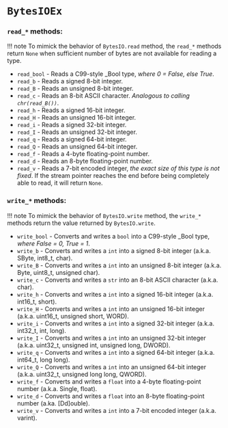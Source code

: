 # `BytesIOEx`

### `read_*` methods:

!!! note
To mimick the behavior of `BytesIO.read` method, the `read_*` methods return `None` when sufficient number of bytes are not available for reading a type.

- `read_bool` - Reads a C99-style \_Bool type, _where 0 = False, else True_.
- `read_b` - Reads a signed 8-bit integer.
- `read_B` - Reads an unsigned 8-bit integer.
- `read_c` - Reads an 8-bit ASCII character. _Analogous to calling `chr(read_B())`_.
- `read_h` - Reads a signed 16-bit integer.
- `read_H` - Reads an unsigned 16-bit integer.
- `read_i` - Reads a signed 32-bit integer.
- `read_I` - Reads an unsigned 32-bit integer.
- `read_q` - Reads a signed 64-bit integer.
- `read_Q` - Reads an unsigned 64-bit integer.
- `read_f` - Reads a 4-byte floating-point number.
- `read_d` - Reads an 8-byte floating-point number.
- `read_v` - Reads a 7-bit encoded integer, _the exact size of this type is not fixed_. If the stream pointer reaches the end before being completely able to read, it will return `None`.

### `write_*` methods:

!!! note
To mimick the behavior of `BytesIO.write` method, the `write_*` methods return the value returned by `BytesIO.write`.

- `write_bool` - Converts and writes a `bool` into a C99-style \_Bool type, _where False = 0, True = 1_.
- `write_b` - Converts and writes a `int` into a signed 8-bit integer (a.k.a. SByte, int8_t, char).
- `write_B` - Converts and writes a `int` into an unsigned 8-bit integer (a.k.a. Byte, uint8_t, unsigned char).
- `write_c` - Converts and writes a `str` into an 8-bit ASCII character (a.k.a. char).
- `write_h` - Converts and writes a `int` into a signed 16-bit integer (a.k.a. int16_t, short).
- `write_H` - Converts and writes a `int` into an unsigned 16-bit integer (a.k.a. uint16_t, unsigned short, WORD).
- `write_i` - Converts and writes a `int` into a signed 32-bit integer (a.k.a. int32_t, int, long).
- `write_I` - Converts and writes a `int` into an unsigned 32-bit integer (a.k.a. uint32_t, unsigned int, unsigned long, DWORD).
- `write_q` - Converts and writes a `int` into a signed 64-bit integer (a.k.a. int64_t, long long).
- `write_Q` - Converts and writes a `int` into an unsigned 64-bit integer (a.k.a. uint32_t, unsigned long long, QWORD).
- `write_f` - Converts and writes a `float` into a 4-byte floating-point number (a.k.a. Single, float).
- `write_d` - Converts and writes a `float` into an 8-byte floating-point number (a.ka. [Dd]ouble).
- `write_v` - Converts and writes a `int` into a 7-bit encoded integer (a.k.a. varint).
